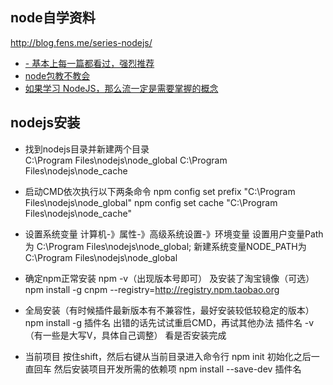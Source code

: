 ## node自学资料
http://blog.fens.me/series-nodejs/
- [- 基本上每一篇都看过，强烈推荐](http://blog.fens.me/series-nodejs/)
- [node包教不教会](https://github.com/alsotang/node-lessons)
- [如果学习 NodeJS，那么流一定是需要掌握的概念](stream-handbook)
## nodejs安装
- 找到nodejs目录并新建两个目录               
  C:\Program Files\nodejs\node_global
  C:\Program Files\nodejs\node_cache

- 启动CMD依次执行以下两条命令
  npm config set prefix "C:\Program Files\nodejs\node_global"
  npm config set cache "C:\Program Files\nodejs\node_cache"

- 设置系统变量
  计算机-》属性-》高级系统设置-》环境变量
  设置用户变量Path为
  C:\Program Files\nodejs\node_global;
  新建系统变量NODE_PATH为
  C:\Program Files\nodejs\node_global

- 确定npm正常安装
  npm -v（出现版本号即可）
  及安装了淘宝镜像（可选）
  npm install -g cnpm --registry=http://registry.npm.taobao.org

- 全局安装（有时候插件最新版本有不兼容性，最好安装较低较稳定的版本）
  npm install -g 插件名
  出错的话先试试重启CMD，再试其他办法
  插件名 -v（有一些是大写V，具体自己调整）  看是否安装完成

- 当前项目 按住shift，然后右键从当前目录进入命令行
  npm init 初始化之后一直回车
  然后安装项目开发所需的依赖项
  npm install --save-dev 插件名
